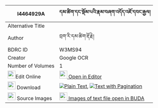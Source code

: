 |I4464929A|དམ་ཚིག་དང་སྡོམ་པའི་རྣམ་བཞག་འདོད་འཇོ་དབང་རྒྱལ། 
| --- | --- 
|Alternative Title |
|Author| བྲག་རི་དམ་ཚིག་རྡོ་རྗེ།
|BDRC ID | W3MS94
|Creator | Google OCR
|Number of Volumes| 1
|<img width="25" src="https://img.icons8.com/color/25/000000/edit-property.png">Edit Online| [<img width="25" src="https://avatars.githubusercontent.com/u/45091458?s=200&v=4"> Open in Editor](http://editor.openpecha.org/I4464929A)
|<img width="25" src="https://img.icons8.com/fluent/48/000000/download-2.png"/>  Download | [![](https://img.icons8.com/color/20/000000/txt.png)Plain Text](https://github.com/Openpecha/I4464929A/releases/download/v1/damtsik_dang_dompa_i_nam_shyak_plain_I4464929A.zip), [![](https://img.icons8.com/color/20/000000/txt.png)Text with Pagination](https://github.com/Openpecha/I4464929A/releases/download/v1/damtsik_dang_dompa_i_nam_shyak_pages_I4464929A.zip)
|<img width="25" src="https://img.icons8.com/plasticine/100/000000/pictures-folder.png"/>  Source Images | [<img width="25" src="https://library.bdrc.io/icons/BUDA-small.svg"> Images of text file open in BUDA](https://library.bdrc.io/show/bdr:W3MS94)